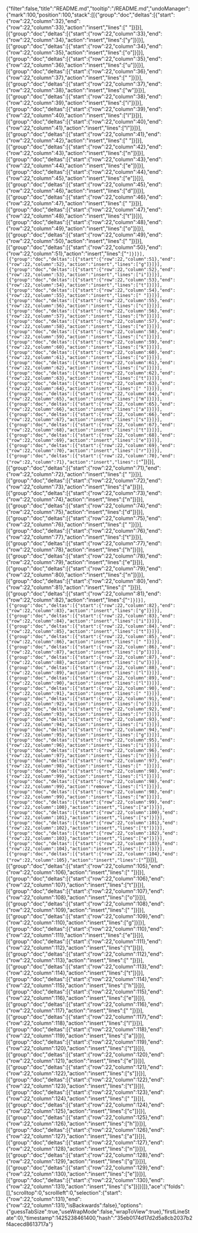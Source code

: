 {"filter":false,"title":"README.md","tooltip":"/README.md","undoManager":{"mark":100,"position":100,"stack":[[{"group":"doc","deltas":[{"start":{"row":22,"column":32},"end":{"row":22,"column":33},"action":"insert","lines":[" "]}]}],[{"group":"doc","deltas":[{"start":{"row":22,"column":33},"end":{"row":22,"column":34},"action":"insert","lines":["y"]}]}],[{"group":"doc","deltas":[{"start":{"row":22,"column":34},"end":{"row":22,"column":35},"action":"insert","lines":["o"]}]}],[{"group":"doc","deltas":[{"start":{"row":22,"column":35},"end":{"row":22,"column":36},"action":"insert","lines":["u"]}]}],[{"group":"doc","deltas":[{"start":{"row":22,"column":36},"end":{"row":22,"column":37},"action":"insert","lines":[" "]}]}],[{"group":"doc","deltas":[{"start":{"row":22,"column":37},"end":{"row":22,"column":38},"action":"insert","lines":["w"]}]}],[{"group":"doc","deltas":[{"start":{"row":22,"column":38},"end":{"row":22,"column":39},"action":"insert","lines":["i"]}]}],[{"group":"doc","deltas":[{"start":{"row":22,"column":39},"end":{"row":22,"column":40},"action":"insert","lines":["l"]}]}],[{"group":"doc","deltas":[{"start":{"row":22,"column":40},"end":{"row":22,"column":41},"action":"insert","lines":["l"]}]}],[{"group":"doc","deltas":[{"start":{"row":22,"column":41},"end":{"row":22,"column":42},"action":"insert","lines":[" "]}]}],[{"group":"doc","deltas":[{"start":{"row":22,"column":42},"end":{"row":22,"column":43},"action":"insert","lines":["n"]}]}],[{"group":"doc","deltas":[{"start":{"row":22,"column":43},"end":{"row":22,"column":44},"action":"insert","lines":["e"]}]}],[{"group":"doc","deltas":[{"start":{"row":22,"column":44},"end":{"row":22,"column":45},"action":"insert","lines":["e"]}]}],[{"group":"doc","deltas":[{"start":{"row":22,"column":45},"end":{"row":22,"column":46},"action":"insert","lines":["d"]}]}],[{"group":"doc","deltas":[{"start":{"row":22,"column":46},"end":{"row":22,"column":47},"action":"insert","lines":[" "]}]}],[{"group":"doc","deltas":[{"start":{"row":22,"column":47},"end":{"row":22,"column":48},"action":"insert","lines":["t"]}]}],[{"group":"doc","deltas":[{"start":{"row":22,"column":48},"end":{"row":22,"column":49},"action":"insert","lines":["o"]}]}],[{"group":"doc","deltas":[{"start":{"row":22,"column":49},"end":{"row":22,"column":50},"action":"insert","lines":[" "]}]}],[{"group":"doc","deltas":[{"start":{"row":22,"column":50},"end":{"row":22,"column":51},"action":"insert","lines":["`"]}]}],[{"group":"doc","deltas":[{"start":{"row":22,"column":51},"end":{"row":22,"column":52},"action":"insert","lines":["g"]}]}],[{"group":"doc","deltas":[{"start":{"row":22,"column":52},"end":{"row":22,"column":53},"action":"insert","lines":["i"]}]}],[{"group":"doc","deltas":[{"start":{"row":22,"column":53},"end":{"row":22,"column":54},"action":"insert","lines":["t"]}]}],[{"group":"doc","deltas":[{"start":{"row":22,"column":54},"end":{"row":22,"column":55},"action":"insert","lines":[" "]}]}],[{"group":"doc","deltas":[{"start":{"row":22,"column":55},"end":{"row":22,"column":56},"action":"insert","lines":["c"]}]}],[{"group":"doc","deltas":[{"start":{"row":22,"column":56},"end":{"row":22,"column":57},"action":"insert","lines":["h"]}]}],[{"group":"doc","deltas":[{"start":{"row":22,"column":57},"end":{"row":22,"column":58},"action":"insert","lines":["e"]}]}],[{"group":"doc","deltas":[{"start":{"row":22,"column":58},"end":{"row":22,"column":59},"action":"insert","lines":["c"]}]}],[{"group":"doc","deltas":[{"start":{"row":22,"column":59},"end":{"row":22,"column":60},"action":"insert","lines":["k"]}]}],[{"group":"doc","deltas":[{"start":{"row":22,"column":60},"end":{"row":22,"column":61},"action":"insert","lines":["o"]}]}],[{"group":"doc","deltas":[{"start":{"row":22,"column":61},"end":{"row":22,"column":62},"action":"insert","lines":["u"]}]}],[{"group":"doc","deltas":[{"start":{"row":22,"column":62},"end":{"row":22,"column":63},"action":"insert","lines":["t"]}]}],[{"group":"doc","deltas":[{"start":{"row":22,"column":63},"end":{"row":22,"column":64},"action":"insert","lines":[" "]}]}],[{"group":"doc","deltas":[{"start":{"row":22,"column":64},"end":{"row":22,"column":65},"action":"insert","lines":["m"]}]}],[{"group":"doc","deltas":[{"start":{"row":22,"column":65},"end":{"row":22,"column":66},"action":"insert","lines":["a"]}]}],[{"group":"doc","deltas":[{"start":{"row":22,"column":66},"end":{"row":22,"column":67},"action":"insert","lines":["s"]}]}],[{"group":"doc","deltas":[{"start":{"row":22,"column":67},"end":{"row":22,"column":68},"action":"insert","lines":["t"]}]}],[{"group":"doc","deltas":[{"start":{"row":22,"column":68},"end":{"row":22,"column":69},"action":"insert","lines":["e"]}]}],[{"group":"doc","deltas":[{"start":{"row":22,"column":69},"end":{"row":22,"column":70},"action":"insert","lines":["r"]}]}],[{"group":"doc","deltas":[{"start":{"row":22,"column":70},"end":{"row":22,"column":71},"action":"insert","lines":["`"]}]}],[{"group":"doc","deltas":[{"start":{"row":22,"column":71},"end":{"row":22,"column":72},"action":"insert","lines":[" "]}]}],[{"group":"doc","deltas":[{"start":{"row":22,"column":72},"end":{"row":22,"column":73},"action":"insert","lines":["a"]}]}],[{"group":"doc","deltas":[{"start":{"row":22,"column":73},"end":{"row":22,"column":74},"action":"insert","lines":["n"]}]}],[{"group":"doc","deltas":[{"start":{"row":22,"column":74},"end":{"row":22,"column":75},"action":"insert","lines":["d"]}]}],[{"group":"doc","deltas":[{"start":{"row":22,"column":75},"end":{"row":22,"column":76},"action":"insert","lines":[" "]}]}],[{"group":"doc","deltas":[{"start":{"row":22,"column":76},"end":{"row":22,"column":77},"action":"insert","lines":["t"]}]}],[{"group":"doc","deltas":[{"start":{"row":22,"column":77},"end":{"row":22,"column":78},"action":"insert","lines":["h"]}]}],[{"group":"doc","deltas":[{"start":{"row":22,"column":78},"end":{"row":22,"column":79},"action":"insert","lines":["e"]}]}],[{"group":"doc","deltas":[{"start":{"row":22,"column":79},"end":{"row":22,"column":80},"action":"insert","lines":["n"]}]}],[{"group":"doc","deltas":[{"start":{"row":22,"column":80},"end":{"row":22,"column":81},"action":"insert","lines":[" "]}]}],[{"group":"doc","deltas":[{"start":{"row":22,"column":81},"end":{"row":22,"column":82},"action":"insert","lines":["`"]}]}],[{"group":"doc","deltas":[{"start":{"row":22,"column":82},"end":{"row":22,"column":83},"action":"insert","lines":["g"]}]}],[{"group":"doc","deltas":[{"start":{"row":22,"column":83},"end":{"row":22,"column":84},"action":"insert","lines":["i"]}]}],[{"group":"doc","deltas":[{"start":{"row":22,"column":84},"end":{"row":22,"column":85},"action":"insert","lines":["t"]}]}],[{"group":"doc","deltas":[{"start":{"row":22,"column":85},"end":{"row":22,"column":86},"action":"insert","lines":[" "]}]}],[{"group":"doc","deltas":[{"start":{"row":22,"column":86},"end":{"row":22,"column":87},"action":"insert","lines":["p"]}]}],[{"group":"doc","deltas":[{"start":{"row":22,"column":87},"end":{"row":22,"column":88},"action":"insert","lines":["u"]}]}],[{"group":"doc","deltas":[{"start":{"row":22,"column":88},"end":{"row":22,"column":89},"action":"insert","lines":["l"]}]}],[{"group":"doc","deltas":[{"start":{"row":22,"column":89},"end":{"row":22,"column":90},"action":"insert","lines":["l"]}]}],[{"group":"doc","deltas":[{"start":{"row":22,"column":90},"end":{"row":22,"column":91},"action":"insert","lines":[" "]}]}],[{"group":"doc","deltas":[{"start":{"row":22,"column":91},"end":{"row":22,"column":92},"action":"insert","lines":["o"]}]}],[{"group":"doc","deltas":[{"start":{"row":22,"column":92},"end":{"row":22,"column":93},"action":"insert","lines":["r"]}]}],[{"group":"doc","deltas":[{"start":{"row":22,"column":93},"end":{"row":22,"column":94},"action":"insert","lines":["i"]}]}],[{"group":"doc","deltas":[{"start":{"row":22,"column":94},"end":{"row":22,"column":95},"action":"insert","lines":["g"]}]}],[{"group":"doc","deltas":[{"start":{"row":22,"column":95},"end":{"row":22,"column":96},"action":"insert","lines":["i"]}]}],[{"group":"doc","deltas":[{"start":{"row":22,"column":96},"end":{"row":22,"column":97},"action":"insert","lines":["n"]}]}],[{"group":"doc","deltas":[{"start":{"row":22,"column":97},"end":{"row":22,"column":98},"action":"insert","lines":[" "]}]}],[{"group":"doc","deltas":[{"start":{"row":22,"column":98},"end":{"row":22,"column":99},"action":"insert","lines":["l"]}]}],[{"group":"doc","deltas":[{"start":{"row":22,"column":98},"end":{"row":22,"column":99},"action":"remove","lines":["l"]}]}],[{"group":"doc","deltas":[{"start":{"row":22,"column":98},"end":{"row":22,"column":99},"action":"insert","lines":["m"]}]}],[{"group":"doc","deltas":[{"start":{"row":22,"column":99},"end":{"row":22,"column":100},"action":"insert","lines":["a"]}]}],[{"group":"doc","deltas":[{"start":{"row":22,"column":100},"end":{"row":22,"column":101},"action":"insert","lines":["s"]}]}],[{"group":"doc","deltas":[{"start":{"row":22,"column":101},"end":{"row":22,"column":102},"action":"insert","lines":["t"]}]}],[{"group":"doc","deltas":[{"start":{"row":22,"column":102},"end":{"row":22,"column":103},"action":"insert","lines":["e"]}]}],[{"group":"doc","deltas":[{"start":{"row":22,"column":103},"end":{"row":22,"column":104},"action":"insert","lines":["r"]}]}],[{"group":"doc","deltas":[{"start":{"row":22,"column":104},"end":{"row":22,"column":105},"action":"insert","lines":["`"]}]}],[{"group":"doc","deltas":[{"start":{"row":22,"column":105},"end":{"row":22,"column":106},"action":"insert","lines":[" "]}]}],[{"group":"doc","deltas":[{"start":{"row":22,"column":106},"end":{"row":22,"column":107},"action":"insert","lines":["t"]}]}],[{"group":"doc","deltas":[{"start":{"row":22,"column":107},"end":{"row":22,"column":108},"action":"insert","lines":["o"]}]}],[{"group":"doc","deltas":[{"start":{"row":22,"column":108},"end":{"row":22,"column":109},"action":"insert","lines":[" "]}]}],[{"group":"doc","deltas":[{"start":{"row":22,"column":109},"end":{"row":22,"column":110},"action":"insert","lines":["g"]}]}],[{"group":"doc","deltas":[{"start":{"row":22,"column":110},"end":{"row":22,"column":111},"action":"insert","lines":["e"]}]}],[{"group":"doc","deltas":[{"start":{"row":22,"column":111},"end":{"row":22,"column":112},"action":"insert","lines":["t"]}]}],[{"group":"doc","deltas":[{"start":{"row":22,"column":112},"end":{"row":22,"column":113},"action":"insert","lines":[" "]}]}],[{"group":"doc","deltas":[{"start":{"row":22,"column":113},"end":{"row":22,"column":114},"action":"insert","lines":["t"]}]}],[{"group":"doc","deltas":[{"start":{"row":22,"column":114},"end":{"row":22,"column":115},"action":"insert","lines":["h"]}]}],[{"group":"doc","deltas":[{"start":{"row":22,"column":115},"end":{"row":22,"column":116},"action":"insert","lines":["e"]}]}],[{"group":"doc","deltas":[{"start":{"row":22,"column":116},"end":{"row":22,"column":117},"action":"insert","lines":[" "]}]}],[{"group":"doc","deltas":[{"start":{"row":22,"column":117},"end":{"row":22,"column":118},"action":"insert","lines":["l"]}]}],[{"group":"doc","deltas":[{"start":{"row":22,"column":118},"end":{"row":22,"column":119},"action":"insert","lines":["a"]}]}],[{"group":"doc","deltas":[{"start":{"row":22,"column":119},"end":{"row":22,"column":120},"action":"insert","lines":["t"]}]}],[{"group":"doc","deltas":[{"start":{"row":22,"column":120},"end":{"row":22,"column":121},"action":"insert","lines":["e"]}]}],[{"group":"doc","deltas":[{"start":{"row":22,"column":121},"end":{"row":22,"column":122},"action":"insert","lines":["s"]}]}],[{"group":"doc","deltas":[{"start":{"row":22,"column":122},"end":{"row":22,"column":123},"action":"insert","lines":["t"]}]}],[{"group":"doc","deltas":[{"start":{"row":22,"column":123},"end":{"row":22,"column":124},"action":"insert","lines":[" "]}]}],[{"group":"doc","deltas":[{"start":{"row":22,"column":124},"end":{"row":22,"column":125},"action":"insert","lines":["c"]}]}],[{"group":"doc","deltas":[{"start":{"row":22,"column":125},"end":{"row":22,"column":126},"action":"insert","lines":["h"]}]}],[{"group":"doc","deltas":[{"start":{"row":22,"column":126},"end":{"row":22,"column":127},"action":"insert","lines":["a"]}]}],[{"group":"doc","deltas":[{"start":{"row":22,"column":127},"end":{"row":22,"column":128},"action":"insert","lines":["n"]}]}],[{"group":"doc","deltas":[{"start":{"row":22,"column":128},"end":{"row":22,"column":129},"action":"insert","lines":["g"]}]}],[{"group":"doc","deltas":[{"start":{"row":22,"column":129},"end":{"row":22,"column":130},"action":"insert","lines":["e"]}]}],[{"group":"doc","deltas":[{"start":{"row":22,"column":130},"end":{"row":22,"column":131},"action":"insert","lines":["s"]}]}]]},"ace":{"folds":[],"scrolltop":0,"scrollleft":0,"selection":{"start":{"row":22,"column":131},"end":{"row":22,"column":131},"isBackwards":false},"options":{"guessTabSize":true,"useWrapMode":false,"wrapToView":true},"firstLineState":0},"timestamp":1425238461400,"hash":"35eb0174d17d2d5a8cb2037b2f4acecd8613717a"}